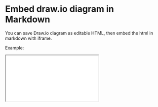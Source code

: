 # Embed draw.io diagram in Markdown

You can save Draw.io diagram as editable HTML, then embed the html in markdown with iframe.

Example:

<iframe src="sample.html"></iframe>
